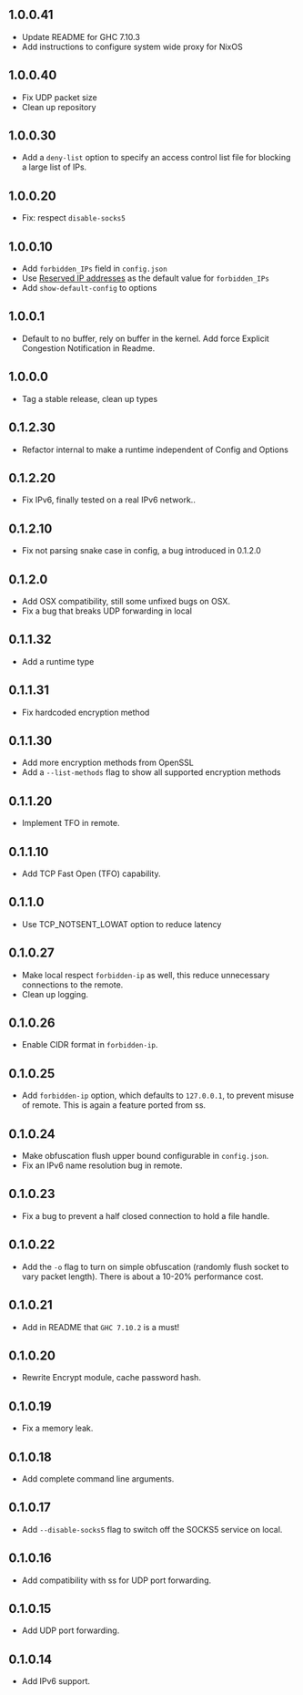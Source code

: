 1.0.0.41
--------
* Update README for GHC 7.10.3
* Add instructions to configure system wide proxy for NixOS

1.0.0.40
---------
* Fix UDP packet size
* Clean up repository

1.0.0.30
--------
* Add a `deny-list` option to specify an access control list file for blocking a
    large list of IPs.

1.0.0.20
--------
* Fix: respect `disable-socks5`

1.0.0.10
--------
* Add `forbidden_IPs` field in `config.json`
* Use 
  [Reserved IP addresses](https://en.wikipedia.org/wiki/Reserved_IP_addresses)
  as the default value for `forbidden_IPs`
* Add `show-default-config` to options

1.0.0.1
-------
* Default to no buffer, rely on buffer in the kernel. Add force Explicit
  Congestion Notification in Readme.

1.0.0.0
-------
* Tag a stable release, clean up types

0.1.2.30
--------
* Refactor internal to make a runtime independent of Config and Options

0.1.2.20
--------
* Fix IPv6, finally tested on a real IPv6 network..

0.1.2.10
-------
* Fix not parsing snake case in config, a bug introduced in 0.1.2.0

0.1.2.0
-------

* Add OSX compatibility, still some unfixed bugs on OSX. 
* Fix a bug that breaks UDP forwarding in local

0.1.1.32
--------
* Add a runtime type

0.1.1.31
--------
* Fix hardcoded encryption method

0.1.1.30
--------
* Add more encryption methods from OpenSSL
* Add a `--list-methods` flag to show all supported encryption methods

0.1.1.20
--------
* Implement TFO in remote. 

0.1.1.10
--------
* Add TCP Fast Open (TFO) capability. 

0.1.1.0
-------
* Use TCP_NOTSENT_LOWAT option to reduce latency

0.1.0.27
--------
* Make local respect `forbidden-ip` as well, this reduce unnecessary connections
  to the remote.
* Clean up logging.

0.1.0.26
--------
* Enable CIDR format in `forbidden-ip`.

0.1.0.25
--------
* Add `forbidden-ip` option, which defaults to `127.0.0.1`, to prevent misuse
  of remote. This is again a feature ported from ss.

0.1.0.24
--------
* Make obfuscation flush upper bound configurable in `config.json`.
* Fix an IPv6 name resolution bug in remote.

0.1.0.23
---------
* Fix a bug to prevent a half closed connection to hold a file handle.

0.1.0.22
--------
* Add the `-o` flag to turn on simple obfuscation (randomly flush socket to vary
  packet length). There is about a 10-20% performance cost.

0.1.0.21
--------
* Add in README that `GHC 7.10.2` is a must!

0.1.0.20
--------
* Rewrite Encrypt module, cache password hash.

0.1.0.19
--------
* Fix a memory leak.

0.1.0.18
--------
* Add complete command line arguments.

0.1.0.17
--------
* Add `--disable-socks5` flag to switch off the SOCKS5 service on local.

0.1.0.16
--------
* Add compatibility with ss for UDP port forwarding.

0.1.0.15
--------
* Add UDP port forwarding.

0.1.0.14
--------
* Add IPv6 support.
